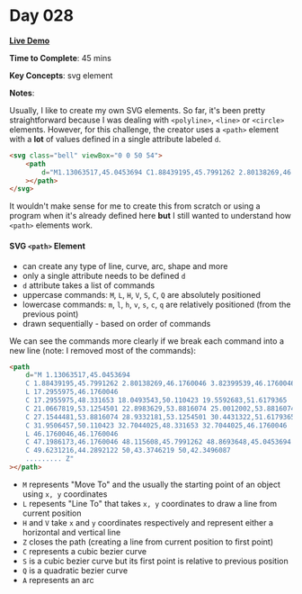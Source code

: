 # Day 028

**<a href="https://css100.aniqa.dev#day-028">Live Demo</a>**

**Time to Complete**: 45 mins

**Key Concepts**: svg <path> element

**Notes**:

Usually, I like to create my own SVG elements. So far, it's been pretty straightforward because I was dealing with `<polyline>`, `<line>` or `<circle>` elements. However, for this challenge, the creator uses a `<path>` element with a **lot** of values defined in a single attribute labeled `d`.

```html
<svg class="bell" viewBox="0 0 50 54">
	<path
		d="M1.13063517,45.0453694 C1.88439195,45.7991262 2.80138269,46.1760046 3.82399539,46.1760046 L17.2955975,46.1760046 C17.2955975,48.331653 18.0493543,50.110423 19.5592683,51.6179365 C21.0667819,53.1254501 22.8983629,53.8816074 25.0012002,53.8816074 C27.1544481,53.8816074 28.9332181,53.1254501 30.4431322,51.6179365 C31.9506457,50.110423 32.7044025,48.331653 32.7044025,46.1760046 L46.1760046,46.1760046 C47.1986173,46.1760046 48.115608,45.7991262 48.8693648,45.0453694 C49.6231216,44.2892122 50,43.3746219 50,42.3496087 C46.1760046,39.1185367 43.3194104,35.1313073 41.379807,30.3879207 C39.4402036,25.6469346 38.4704018,20.6370925 38.4704018,15.408805 C38.4704018,12.0697105 37.5006001,9.48197225 35.6138077,7.54236881 C33.6742042,5.54995439 31.033655,4.41931922 27.6945605,3.98722934 C27.8553939,3.66316194 27.9106054,3.28628355 27.9106054,2.90940516 C27.9106054,2.10043689 27.639349,1.40189159 27.0488262,0.86177925 C26.5087138,0.268855922 25.807768,0 25.0012002,0 C24.192232,0 23.5464977,0.268855922 23.0063853,0.86177925 C22.413462,1.40189159 22.1446061,2.10043689 22.1446061,2.90940516 C22.1446061,3.28628355 22.1974171,3.66316194 22.360651,3.98722934 C19.019156,4.41931922 16.3786068,5.54995439 14.4390033,7.54236881 C12.4993999,9.48197225 11.5295982,12.0697105 11.5295982,15.408805 C11.5295982,20.6370925 10.5597964,25.6469346 8.620193,30.3879207 C6.68058956,35.1313073 3.82399539,39.1185367 0,42.3496087 C0,43.3746219 0.376878391,44.2892122 1.13063517,45.0453694 L1.13063517,45.0453694 Z M20.2050026,45.6911037 C20.52907,45.6911037 20.6899035,45.8519372 20.6899035,46.1760046 C20.6899035,47.3618513 21.1195929,48.384464 21.9837726,49.1934322 C22.7903404,50.0552115 23.8153536,50.4873014 25.0012002,50.4873014 C25.3228672,50.4873014 25.4861011,50.6481348 25.4861011,50.9722022 C25.4861011,51.2938691 25.3228672,51.4571031 25.0012002,51.4571031 C23.5464977,51.4571031 22.3054395,50.9169907 21.2828268,49.894378 C20.2578136,48.8693648 19.7201018,47.6307072 19.7201018,46.1760046 C19.7201018,45.8519372 19.8809352,45.6911037 20.2050026,45.6911037 L20.2050026,45.6911037 Z"
	></path>
</svg>
```

It wouldn't make sense for me to create this from scratch or using a program when it's already defined here **but** I still wanted to understand how `<path>` elements work.

#### SVG `<path>` Element

- can create any type of line, curve, arc, shape and more
- only a single attribute needs to be defined `d`
- `d` attribute takes a list of commands
- uppercase commands: `M`, `L`, `H`, `V`, `S`, `C`, `Q` are absolutely positioned
- lowercase commands: `m`, `l`, `h`, `v`, `s`, `c`, `q` are relatively positioned (from the previous point)
- drawn sequentially - based on order of commands

We can see the commands more clearly if we break each command into a new line (note: I removed most of the commands):

```html
<path
	d="M 1.13063517,45.0453694 
    C 1.88439195,45.7991262 2.80138269,46.1760046 3.82399539,46.1760046 
    L 17.2955975,46.1760046 
    C 17.2955975,48.331653 18.0493543,50.110423 19.5592683,51.6179365 
    C 21.0667819,53.1254501 22.8983629,53.8816074 25.0012002,53.8816074 
    C 27.1544481,53.8816074 28.9332181,53.1254501 30.4431322,51.6179365 
    C 31.9506457,50.110423 32.7044025,48.331653 32.7044025,46.1760046 
    L 46.1760046,46.1760046 
    C 47.1986173,46.1760046 48.115608,45.7991262 48.8693648,45.0453694 
    C 49.6231216,44.2892122 50,43.3746219 50,42.3496087 
    ......... Z"
></path>
```

- `M` represents "Move To" and the usually the starting point of an object using `x, y` coordinates
- `L` repesents "Line To" that takes `x, y` coordinates to draw a line from current position
- `H` and `V` take `x` and `y` coordinates respectively and represent either a horizontal and vertical line
- `Z` closes the path (creating a line from current position to first point)
- `C` represents a cubic bezier curve
- `S` is a cubic bezier curve but its first point is relative to previous position
- `Q` is a quadratic bezier curve
- `A` represents an arc
